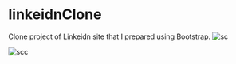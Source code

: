 # linkeidnClone
Clone project of Linkeidn site that I prepared using Bootstrap.
![sc](https://user-images.githubusercontent.com/88592010/156887174-c029106e-6977-47e1-9677-1d1d1e376d79.png)

![scc](https://user-images.githubusercontent.com/88592010/156887338-be03f86c-10fe-491a-94d0-4b4fe8762bec.png)

